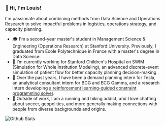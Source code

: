 ### 👋 Hi, I'm Louis!

I'm passionate about combining methods from Data Science and Operations Research to solve impactful problems in logistics, operations strategy, and capacity planning.

- 🎓 I'm a second-year master's student in Management Science & Engineering (Operations Research) at Stanford University. Previously, I graduated from Ecole Polytechnique in France with a master's degree in Data Science.
- 🔭 I’m currently working for Stanford Children's Hospital on SWIM (Simulation for Whole Institution Modeling), an advanced discrete-event simulation of patient flow for better capacity planning decision-making.
- 💼 Over the past years, I have been a demand planning intern for Tesla, an analytical consultant intern for BCG and BCG Gamma, and a research intern developing [a reinforcement learning-guided constraint programming solver](https://github.com/corail-research/SeaPearl.jl).
- 🏃 Outside of work, I am a running and hiking addict, and I love chatting about soccer, geopolitics, and more generally making connections with people from diverse backgrounds and origins.

![Github Stats](https://github-readme-stats.vercel.app/api?username=louis-gautier&count_private=true&show_icons=true&include_all_commits=true&hide_rank=true&theme=high-contrast&hide=stars,contribs)
